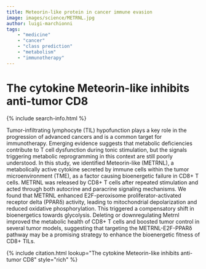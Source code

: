 ```yaml
---
title: Meteorin-like protein in cancer immune evasion
image: images/science/METRNL.jpg
author: luigi-marchionni
tags:
    - "medicine"
    - "cancer"
    - "class prediction"
    - "metabolism"
    - "immunotherapy"
---
```


# The cytokine Meteorin-like inhibits anti-tumor CD8

{% include search-info.html %}

Tumor-infiltrating lymphocyte (TIL) hypofunction plays a key role in the progression of advanced cancers and is a common target for immunotherapy. Emerging evidence suggests that metabolic deficiencies contribute to T cell dysfunction during tonic stimulation, but the signals triggering metabolic reprogramming in this context are still poorly understood. In this study, we identified Meteorin-like (METRNL), a metabolically active cytokine secreted by immune cells within the tumor microenvironment (TME), as a factor causing bioenergetic failure in CD8+ T cells. METRNL was released by CD8+ T cells after repeated stimulation and acted through both autocrine and paracrine signaling mechanisms. We found that METRNL enhanced E2F-peroxisome proliferator-activated receptor delta (PPARδ) activity, leading to mitochondrial depolarization and reduced oxidative phosphorylation. This triggered a compensatory shift in bioenergetics towards glycolysis. Deleting or downregulating Metrnl improved the metabolic health of CD8+ T cells and boosted tumor control in several tumor models, suggesting that targeting the METRNL-E2F-PPARδ pathway may be a promising strategy to enhance the bioenergetic fitness of CD8+ TILs.

{% include citation.html lookup="The cytokine Meteorin-like inhibits anti-tumor CD8" style="rich" %}
